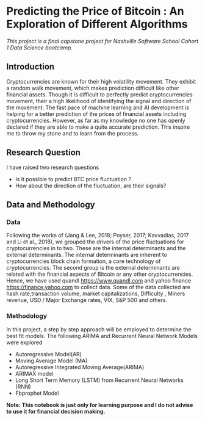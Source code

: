 # Predicting the Price of Bitcoin : An Exploration of Different Algorithms
*This project is a final capstone project for Nashville Software School Cohort 1 Data Science bootcamp.* 

## Introduction
Cryptocurrencies are known for their high volatility movement. They exhibit a random walk movement, which makes prediction difficult like other financial assets.  Though it is difficult to perfectly predict cryptocurrencies movement, their a high likelihood of identifying the signal and direction of the movement. The fast pace of machine learning and AI development is helping for a better prediction of the prices of financial assets including cryptocurrencies. However, as far as my knowledge no one has openly declared if they are able to make a quite accurate prediction. This inspire me to throw my stone and to learn from the process.  

## Research Question 
I have raised two research questions
* Is it possible to predict BTC price fluctuation ?
* How about the direction of  the fluctuation, are their signals? 
## Data and Methodology

### Data
Following the works of (Jang & Lee, 2018; Poyser, 2017; Kavvadias, 2017 and Li et al., 2018), we grouped the drivers of the price fluctuations for cryptocurrencies in to two. These are the internal determinants and the external determinants. The internal determinants are inherent to cryptocurrencies block chain formation, a core technology of cryptocurrencies. The second group is the external determinants are related with the financial aspects of Bitcoin or any other cryptocurrencies. Hence, we have used quandl <https://www.quandl.com> and yahoo finance <https://finance.yahoo.com> to collect data. Some of the data collected are hash rate,transaction volume, market capitalizations, Difficulty , Miners revenue, USD / Major Exchange rates, VIX, S&P 500 and others. 


### Methodology 
In this project, a step by step approach will be employed to determine the best fit models. The following ARIMA and Recurrent Neural Network Models were explored
  * Autoregressive Model(AR)
  * Moving Average Model (MA)
  * Autoregressive Integrated Moving Average(ARIMA)
  * ARIMAX model 
  * Long Short Term Memory (LSTM) from Recurrent Neural Networks (RNN)
  * Fbprophet Model 

 **Note: This notebook is just only for learning purpose and I do not advise to use it for financial decision making.** 
